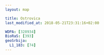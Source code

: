 ```yaml
---
layout: map

title: Ostrovica
last_modified_at: 2018-05-21T23:31:16+02:00

WDPA: [328934]
BioRaS: [393]
geoSrbija:
  L1_183: [74]
---
```

